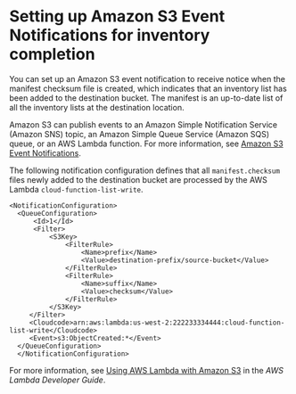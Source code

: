 # Setting up Amazon S3 Event Notifications for inventory completion<a name="storage-inventory-notification"></a>

You can set up an Amazon S3 event notification to receive notice when the manifest checksum file is created, which indicates that an inventory list has been added to the destination bucket\. The manifest is an up\-to\-date list of all the inventory lists at the destination location\.

Amazon S3 can publish events to an Amazon Simple Notification Service \(Amazon SNS\) topic, an Amazon Simple Queue Service \(Amazon SQS\) queue, or an AWS Lambda function\. For more information, see [Amazon S3 Event Notifications](NotificationHowTo.md)\.

The following notification configuration defines that all `manifest.checksum` files newly added to the destination bucket are processed by the AWS Lambda `cloud-function-list-write`\.

```
<NotificationConfiguration>
  <QueueConfiguration>
      <Id>1</Id>
      <Filter>
          <S3Key>
              <FilterRule>
                  <Name>prefix</Name>
                  <Value>destination-prefix/source-bucket</Value>
              </FilterRule>
              <FilterRule>
                  <Name>suffix</Name>
                  <Value>checksum</Value>
              </FilterRule>
          </S3Key>
     </Filter>
     <Cloudcode>arn:aws:lambda:us-west-2:222233334444:cloud-function-list-write</Cloudcode>
     <Event>s3:ObjectCreated:*</Event>
  </QueueConfiguration>
  </NotificationConfiguration>
```

For more information, see [Using AWS Lambda with Amazon S3](https://docs.aws.amazon.com/lambda/latest/dg/with-s3.html) in the *AWS Lambda Developer Guide*\.